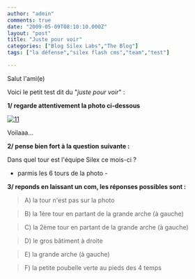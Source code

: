 ```yaml
---
author: "admin"
comments: true
date: "2009-05-09T08:10:10.000Z"
layout: "post"
title: "Juste pour voir"
categories: ["Blog Silex Labs","The Blog"]
tags: ["la défense","silex flash cms","team","test"]

---
```

Salut l'ami(e)

Voici le petit test dit du "_juste pour voir_" :

**1/ regarde attentivement la photo ci-dessous**

[![11](https://www.silexlabs.org/wp-content/uploads/2009/05/11-300x224.jpg)](https://www.silexlabs.org/wp-content/uploads/2009/05/11.jpg)

Voilaaa...

**2/ pense bien fort à la question suivante :**

Dans quel tour est l'équipe Silex ce mois-ci ?

- parmis les 6 tours de la photo -

**3/ reponds en laissant un com, les réponses possibles sont :**

> A) la tour n'est pas sur la photo

> B) la 1ère tour en partant de la grande arche (à gauche)




> C) la 2ème tour en partant de la grande arche (à gauche)




> D) le gros bâtiment à droite




> E) la grande arche (à gauche)

> F) la petite poubelle verte au pieds des 4 temps










